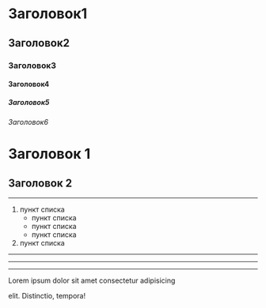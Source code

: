# Заголовок1

## Заголовок2

### Заголовок3

#### Заголовок4

##### Заголовок5

###### Заголовок6

Заголовок 1 
=

Заголовок 2 
-

---
1. пункт списка
	* пункт списка
	- пункт списка
	+ пункт списка
2. пункт списка

*******
*******
------------

Lorem ipsum dolor    sit amet consectetur adipisicing 

elit. 		Distinctio, tempora!